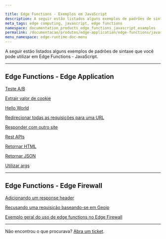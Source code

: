 ```yaml
---

title: Edge Functions - Exemplos em JavaScript
description: A seguir estão listados alguns exemplos de padrões de sintaxe que você pode utilizar em Edge Functions - JavaScript.
meta_tags: edge computing, javascript, edge functions
namespace: documentation_products_edge_functions_javascript_examples
permalink: /documentacao/produtos/edge-application/edge-functions/javascript-examples/
menu_namespace: edge-runtime-doc-menu
---
```


A seguir estão listados alguns exemplos de padrões de sintaxe que você pode utilizar em Edge Functions - JavaScript.

---

## Edge Functions - Edge Application

[Teste A/B](/pt-br/documentacao/produtos/edge-application/edge-functions/javascript-examples/ab-testing/)

[Extrair valor de cookie](/pt-br/documentacao/produtos/edge-application/edge-functions/javascript-examples/cookie-value/)

[Hello World](/pt-br/documentacao/produtos/edge-application/edge-functions/javascript-examples/hello-world/)

[Redirecionar todas as requisições para uma URL](/pt-br/documentacao/produtos/edge-application/edge-functions/javascript-examples/redirect-requests/)

[Responder com outro site](/pt-br/documentacao/produtos/edge-application/edge-functions/javascript-examples/respond-site/)

[Rest APIs](/pt-br/documentacao/produtos/edge-application/edge-functions/javascript-examples/rest-apis/)

[Retornar HTML](/pt-br/documentacao/produtos/edge-application/edge-functions/javascript-examples/return-html/)

[Retornar JSON](/pt-br/documentacao/produtos/edge-application/edge-functions/javascript-examples/return-json/)

[Utilizar args](/pt-br/documentacao/produtos/edge-application/edge-functions/javascript-examples/utilizar-args/)

---

## Edge Functions - Edge Firewall

[Adicionando um response header](/pt-br/documentacao/produtos/edge-application/edge-functions/javascript-examples/adding-response-header/)

[Recusando uma requisição baseando-se em Geoip](/pt-br/documentacao/produtos/edge-application/edge-functions/javascript-examples/deny-request/)

[Exemplo geral do uso de edge functions no Edge Firewall](/pt-br/documentacao/produtos/edge-application/edge-functions/javascript-examples/general-firewall-example/)

---

Não encontrou o que procurava? [Abra um ticket](https://tickets.azion.com/pt-BR/support/login/).
